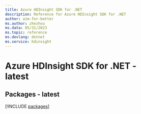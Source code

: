 ```yaml
---
title: Azure HDInsight SDK for .NET
description: Reference for Azure HDInsight SDK for .NET
author: aim-for-better
ms.author: zhezhou
ms.data: 05/31/2023
ms.topic: reference
ms.devlang: dotnet
ms.service: hdinsight
---
```

# Azure HDInsight SDK for .NET - latest
## Packages - latest
[!INCLUDE [packages](hdinsight-index.md)]